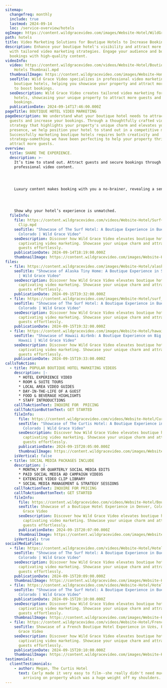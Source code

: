 ```yaml
---
sitemap:
  changefreq: monthly
  include: true
  lastmod: 2024-09-14
  loc: /service-overview/hotels
ogImage: https://content.wildgracevideo.com/images/Website-Hotel/WildGraceVideo_BoutiqueHotels.png
path: hotels
title: Video Marketing Solutions for Boutique Hotels to Increase Bookings
description: Enhance your boutique hotel's visibility and attract more guests
  with tailored video marketing strategies. Engage your audience and boost
  bookings with high-quality content.
videoInfo:
  video: https://content.wildgracevideo.com/videos/Website-Hotel/Boutique+Hotels+Thumbnail/Boutique
    Hotels Thumbnail.mpd
  thumbnailImage: https://content.wildgracevideo.com/images/Website-Home-Page/SEO-Images/Reel%20photo.jpg
  seoTitle: Wild Grace Video specializes in professional video marketing for
    boutique hotels, helping you showcase your property and attract more guests
    to boost bookings.
  seoDescription: Wild Grace Video creates tailored video marketing for boutique
    hotels, showcasing your unique property to attract more guests and increase
    bookings.
  publicationDate: 2024-09-14T17:46:00.000Z
pageTitle: BOUTIQUE HOTEL VIDEO MARKETING
pageDescription: We understand what your boutique hotel needs to attract more
  guests and increase your bookings. Through a thoughtfully crafted video
  strategy that highlights your property's unique charm and elevates your online
  presence, we help position your hotel to stand out in a competitive market.
  Successfully marketing boutique hotels requires both creativity and
  strategy—something we have been perfecting to help your property thrive and
  attract more guests.
overview:
  title: SHARE THE EXPERIENCE.
  description: >-
    It’s time to stand out. Attract guests and secure bookings through
    professional video content. 




    Luxury content makes booking with you a no-brainer, revealing a sense of trust, attention to detail, and the dedication you’ve invested in the overall experience.




    Show why your hotel’s experience is unmatched.
  fileInfo:
    file: https://content.wildgracevideo.com/videos/Website-Hotel/Surf+Clip/Surf
      Clip.mpd
    seoTitle: "Showcase of The Surf Hotel: A Boutique Experience in Buena Vista
      Colorado | Wild Grace Video"
    seoDescription: Discover how Wild Grace Video elevates boutique hotels through
      captivating video marketing. Showcase your unique charm and attract more
      guests effortlessly.
    publicationDate: 2024-09-14T18:19:00.000Z
    thumbnailImage: https://content.wildgracevideo.com/images/Website-Hotel/WildGraceVideo_BoutiqueHotels.png
files:
  - file: https://content.wildgracevideo.com/images/Website-Hotel/alaska_hotel.jpg
    seoTitle: "Showcase of Alaska Tiny Home: A Boutique Experience in Seward, Alaska
      | Wild Grace Video"
    seoDescription: Discover how Wild Grace Video elevates boutique hotels through
      captivating video marketing. Showcase your unique charm and attract more
      guests effortlessly.
    publicationDate: 2024-09-15T19:32:00.000Z
  - file: https://content.wildgracevideo.com/images/Website-Hotel/surf_hotel.png
    seoTitle: "Showcase of The Surf Hotel: A Boutique Experience in Buena Vista,
      Colorado | Wild Grace Video"
    seoDescription: Discover how Wild Grace Video elevates boutique hotels through
      captivating video marketing. Showcase your unique charm and attract more
      guests effortlessly.
    publicationDate: 2024-09-15T19:32:00.000Z
  - file: https://content.wildgracevideo.com/images/Website-Hotel/hawaii_hotel.png
    seoTitle: "Showcase of Hawaii Airbnb: A Boutique Experience on Big Island,
      Hawaii | Wild Grace Video"
    seoDescription: Discover how Wild Grace Video elevates boutique hotels through
      captivating video marketing. Showcase your unique charm and attract more
      guests effortlessly.
    publicationDate: 2024-09-15T19:33:00.000Z
callsToAction:
  - title: POPULAR BOUTIQUE HOTEL MARKETING VIDEOS
    description: |-
      * HOTEL EXPERIENCE VIDEO
      * ROOM & SUITE TOURS
      * LOCAL AREA VIDEO GUIDES
      * DAY-IN-THE-LIFE OF A GUEST
      * FOOD & BEVERAGE HIGHLIGHTS
      * STAFF INTRODUCTIONS
    callToActionText: INQUIRE FOR  PRICING
    callToActionButtonText: GET STARTED
    fileInfo:
      file: https://content.wildgracevideo.com/videos/Website-Hotel/Curtisclips/Curtisclips.mpd
      seoTitle: "Showcase of The Curtis Hotel: A Boutique Experience in Denver,
        Colorado | Wild Grace Video"
      seoDescription: Discover how Wild Grace Video elevates boutique hotels through
        captivating video marketing. Showcase your unique charm and attract more
        guests effortlessly.
      publicationDate: 2024-09-15T20:05:00.000Z
      thumbnailImage: https://content.wildgracevideo.com/images/Website-Hotel/WildGraceVideo_CurtisHotel.png
    isVertical: false
  - title: SOCIAL MEDIA PACKAGES INCLUDE
    description: |-
      * MONTHLY OR QUARTERLY SOCIAL MEDIA EDITS 
      * PAID SOCIAL MEDIA AD CAMPAIGN VIDEOS
      * EXTENSIVE VIDEO CLIP LIBRARY
      * SOCIAL MEDIA MANAGEMENT & STRATEGY SESSIONS
    callToActionText: INQUIRE FOR PRICING
    callToActionButtonText: GET STARTED
    fileInfo:
      file: https://content.wildgracevideo.com/videos/Website-Hotel/BoutiqueHotels_social/BoutiqueHotels_social.mpd
      seoTitle: Showcase of a Boutique Hotel Experience in Denver, Colorado | Wild
        Grace Video
      seoDescription: Discover how Wild Grace Video elevates boutique hotels through
        captivating video marketing. Showcase your unique charm and attract more
        guests effortlessly.
      publicationDate: 2024-09-15T20:07:00.000Z
      thumbnailImage: https://content.wildgracevideo.com/images/Website-Hotel/WildGraceVideo_BoutiqueHotels2.png
    isVertical: true
socialMediaFiles:
  - file: https://content.wildgracevideo.com/videos/Website-Hotel/HotelClip1/HotelClip1.mpd
    seoTitle: "Showcase of The Surf Hotel: A Boutique Experience in Buena Vista
      Colorado | Wild Grace Video"
    seoDescription: Discover how Wild Grace Video elevates boutique hotels through
      captivating video marketing. Showcase your unique charm and attract more
      guests effortlessly.
    publicationDate: 2024-09-15T20:09:00.000Z
    thumbnailImage: https://content.wildgracevideo.com/images/Website-Hotel/WildGraceVideo_BoutiqueHotels.png
  - file: https://content.wildgracevideo.com/videos/Website-Hotel/HotelClip2/HotelClip2.mpd
    seoTitle: "Showcase of The Surf Hotel: A Boutique Experience in Buena Vista
      Colorado | Wild Grace Video"
    publicationDate: 2024-09-15T20:10:00.000Z
    seoDescription: Discover how Wild Grace Video elevates boutique hotels through
      captivating video marketing. Showcase your unique charm and attract more
      guests effortlessly.
    thumbnailImage: https://content.wildgracevideo.com/images/Website-Hotel/WildGraceVideo_BoutiqueHotels.png
  - file: https://content.wildgracevideo.com/videos/Website-Hotel/FrenchHotel_WildGraceVideo/FrenchHotel_WildGraceVideo.mpd
    seoTitle: Showcase of a French Boutique Hotel Experience in Uzès, France | Wild
      Grace Video
    seoDescription: Discover how Wild Grace Video elevates boutique hotels through
      captivating video marketing. Showcase your unique charm and attract more
      guests effortlessly.
    publicationDate: 2024-09-15T20:10:00.000Z
    thumbnailImage: https://content.wildgracevideo.com/images/Website-Hotel/FrenchHotel_boutiquehotels.png
testimonials:
  clientTestimonials:
    - author: Megan, The Curtis Hotel
      text: Carly made it very easy to film--she really didn't need much from me after
        arriving on property which was a huge weight off my shoulders.
---
```

